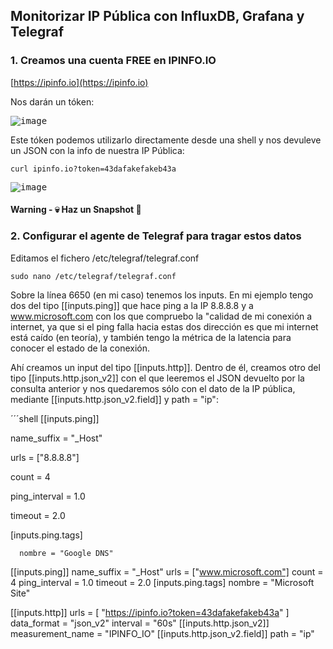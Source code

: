 ## Monitorizar IP Pública con InfluxDB, Grafana y Telegraf

### 1. Creamos una cuenta FREE en IPINFO.IO

[https://ipinfo.io](https://ipinfo.io)

Nos darán un tóken:

<kbd>![image](https://user-images.githubusercontent.com/20743678/198982285-6aa45366-0c55-4b2d-b834-b14a87d2f570.png)</kbd>

Este tóken podemos utilizarlo directamente desde una shell y nos devuleve un JSON con la info de nuestra IP Pública:

```shell
curl ipinfo.io?token=43dafakefakeb43a
```

<kbd>![image](https://user-images.githubusercontent.com/20743678/198984404-44bffcff-f9a6-461d-a70f-62ca3256ddcb.png)</kbd>

#### Warning - :skull: Haz un Snapshot :eyes:

### 2. Configurar el agente de Telegraf para tragar estos datos

Editamos el fichero /etc/telegraf/telegraf.conf

```shell
sudo nano /etc/telegraf/telegraf.conf
```

Sobre la línea 6650 (en mi caso) tenemos los inputs. En mi ejemplo tengo dos del tipo [[inputs.ping]] que hace ping a la IP 8.8.8.8 y a www.microsoft.com con los que compruebo la "calidad de mi conexión a internet, ya que si el ping falla hacia estas dos dirección es que mi internet está caído (en teoría), y también tengo la métrica de la latencia para conocer el estado de la conexión. 

Ahí creamos un input del tipo [[inputs.http]]. Dentro de él, creamos otro del tipo [[inputs.http.json_v2]] con el que leeremos el JSON devuelto por la consulta anterior y nos quedaremos sólo con el dato de la IP pública, mediante [[inputs.http.json_v2.field]] y path = "ip":

´´´shell
 [[inputs.ping]]
 
   name_suffix = "_Host"
 
   urls = ["8.8.8.8"]
   
   count = 4
   
   ping_interval = 1.0
   
   timeout = 2.0
   
   [inputs.ping.tags]
   
      nombre = "Google DNS"

 [[inputs.ping]]
   name_suffix = "_Host"
   urls = ["www.microsoft.com"]
   count = 4
   ping_interval = 1.0
   timeout = 2.0
   [inputs.ping.tags]
      nombre = "Microsoft Site"

[[inputs.http]]
  urls = [ "https://ipinfo.io?token=43dafakefakeb43a" ]
  data_format = "json_v2"
  interval = "60s"
  [[inputs.http.json_v2]]
    measurement_name = "IPINFO_IO"
    [[inputs.http.json_v2.field]]
      path = "ip"
```

